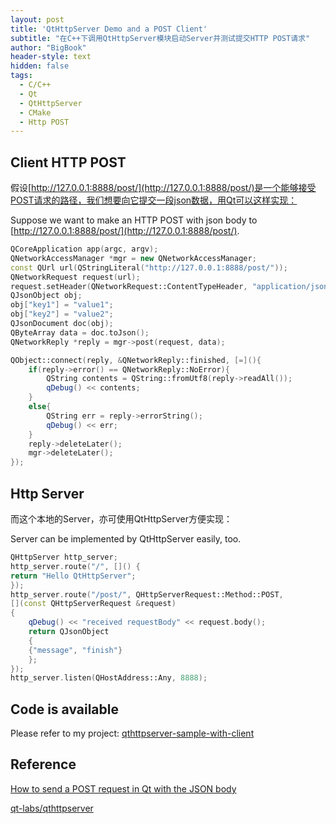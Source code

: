```yaml
---
layout: post
title: 'QtHttpServer Demo and a POST Client'
subtitle: "在C++下调用QtHttpServer模块启动Server并测试提交HTTP POST请求"
author: "BigBook"
header-style: text
hidden: false
tags:
  - C/C++
  - Qt
  - QtHttpServer
  - CMake
  - Http POST
---
```


## Client HTTP POST

假设[http://127.0.0.1:8888/post/](http://127.0.0.1:8888/post/)是一个能够接受POST请求的路径，我们想要向它提交一段json数据，用Qt可以这样实现：

Suppose we want to make an HTTP POST with json body to [http://127.0.0.1:8888/post/](http://127.0.0.1:8888/post/).

```cpp
QCoreApplication app(argc, argv);
QNetworkAccessManager *mgr = new QNetworkAccessManager;
const QUrl url(QStringLiteral("http://127.0.0.1:8888/post/"));
QNetworkRequest request(url);
request.setHeader(QNetworkRequest::ContentTypeHeader, "application/json; charset=utf-8");
QJsonObject obj;
obj["key1"] = "value1";
obj["key2"] = "value2";
QJsonDocument doc(obj);
QByteArray data = doc.toJson();
QNetworkReply *reply = mgr->post(request, data);

QObject::connect(reply, &QNetworkReply::finished, [=](){
    if(reply->error() == QNetworkReply::NoError){
        QString contents = QString::fromUtf8(reply->readAll());
        qDebug() << contents;
    }
    else{
        QString err = reply->errorString();
        qDebug() << err;
    }
    reply->deleteLater();
    mgr->deleteLater();
});
```

## Http Server

而这个本地的Server，亦可使用QtHttpServer方便实现：

Server can be implemented by QtHttpServer easily, too.

```cpp
QHttpServer http_server;
http_server.route("/", []() {
return "Hello QtHttpServer";
});
http_server.route("/post/", QHttpServerRequest::Method::POST,
[](const QHttpServerRequest &request)
{
    qDebug() << "received requestBody" << request.body();
    return QJsonObject
    {
    {"message", "finish"}
    };
});
http_server.listen(QHostAddress::Any, 8888);
```

## Code is available

Please refer to my project: [qthttpserver-sample-with-client](https://github.com/BigBookPlus/qthttpserver-sample-with-client.git)

## Reference

[How to send a POST request in Qt with the JSON body](https://stackoverflow.com/questions/60107604/how-to-send-a-post-request-in-qt-with-the-json-body)

[qt-labs/qthttpserver](https://github.com/qt-labs/qthttpserver)